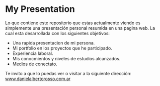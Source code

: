 # My Presentation

Lo que contiene este repositorio que estas actualmente viendo es simplemente una presentación personal resumida en una pagina web. La cual esta desarrollada con los siguientes objetivos:

  - Una rapida presentacion de mi persona.
  - Mi portfolio en los proyectos que he participado.
  - Experiencia laboral.
  - Mis conocmientos y niveles de estudios alcanzados.
  - Medios de conectato.

Te invito a que lo puedas ver o visitar a la siguiente dirección:
www.danielalbertorosso.com.ar
